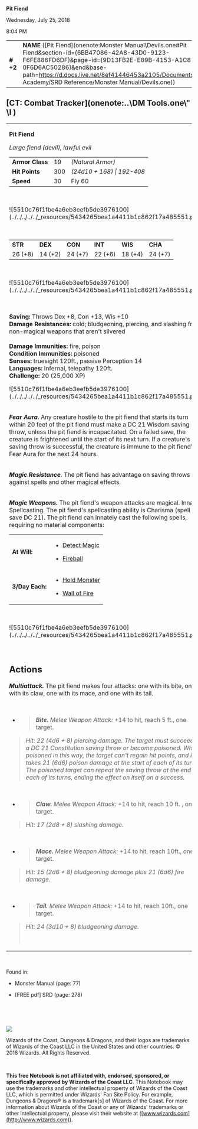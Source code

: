 **Pit Fiend**

Wednesday, July 25, 2018

8:04 PM

|           |                                                                                                                                                                                                                                                                                                  |        |         |         |     |       |          |
|-----------|--------------------------------------------------------------------------------------------------------------------------------------------------------------------------------------------------------------------------------------------------------------------------------------------------|--------|---------|---------|-----|-------|----------|
| **\# +2** | **NAME** ([Pit Fiend](onenote:Monster Manual\\Devils.one#Pit Fiend&section-id={6BB47086-42A8-43D0-9123-F6FE886FD6DF}&page-id={9D13FB2E-E89B-4153-A1C8-0F6D6AC50286}&end&base-path=https://d.docs.live.net/8ef41446453a2105/Documents/Adventure Academy/SRD Reference/Monster Manual/Devils.one)) | **19** | **300** | **300** | \-  | Notes | 25000 XP |

## [CT: Combat Tracker](onenote:..\\DM Tools.one\\" \l )

<table><tbody><tr class="odd"><td><p><strong>Pit Fiend</strong></p><p><em>Large fiend (devil), lawful evil<br />
</em></p><table><tbody><tr class="odd"><td><strong>Armor Class</strong></td><td>19</td><td><em>(Natural Armor)</em></td></tr><tr class="even"><td><strong>Hit Points</strong></td><td>300</td><td><em>(24d10 + 168) | 192-408</em></td></tr><tr class="odd"><td><strong>Speed</strong></td><td>30</td><td>Fly 60</td></tr></tbody></table><p> </p><p>![5510c76f1fbe4a6eb3eefb5de3976100](../../../../../_resources/5434265bea1a4411b1c862f17a485551.png)</p><p> </p><table><tbody><tr class="odd"><td><strong>STR</strong></td><td><strong>DEX</strong></td><td><strong>CON</strong></td><td><strong>INT</strong></td><td><strong>WIS</strong></td><td><strong>CHA</strong></td></tr><tr class="even"><td>26 (+8)</td><td>14 (+2)</td><td>24 (+7)</td><td>22 (+6)</td><td>18 (+4)</td><td>24 (+7)</td></tr></tbody></table><p> </p><p>![5510c76f1fbe4a6eb3eefb5de3976100](../../../../../_resources/5434265bea1a4411b1c862f17a485551.png)</p><p> </p><p><strong>Saving:</strong> Throws Dex +8, Con +13, Wis +10<br />
<strong>Damage Resistances:</strong> cold; bludgeoning, piercing, and slashing from non-magical weapons that aren't silvered<br />
<br />
<strong>Damage Immunities:</strong> fire, poison<br />
<strong>Condition Immunities:</strong> poisoned<br />
<strong>Senses:</strong> truesight 120ft., passive Perception 14<br />
<strong>Languages:</strong> Infernal, telepathy 120ft.<br />
<strong>Challenge:</strong> 20 (25,000 XP)</p><p>![5510c76f1fbe4a6eb3eefb5de3976100](../../../../../_resources/5434265bea1a4411b1c862f17a485551.png)</p><p><em><strong><br />
Fear Aura.</strong></em> Any creature hostile to the pit fiend that starts its turn within 20 feet of the pit fiend must make a DC 21 Wisdom saving throw, unless the pit fiend is incapacitated. On a failed save, the creature is frightened until the start of its next turn. If a creature's saving throw is successful, the creature is immune to the pit fiend's Fear Aura for the next 24 hours.</p><p><em><strong><br />
Magic Resistance.</strong></em> The pit fiend has advantage on saving throws against spells and other magical effects.</p><p><em><strong><br />
Magic Weapons.</strong></em> The pit fiend's weapon attacks are magical. Innate Spellcasting. The pit fiend's spellcasting ability is Charisma (spell save DC 21). The pit fiend can innately cast the following spells, requiring no material components:</p><table><tbody><tr class="odd"><td><strong>At Will:</strong></td><td><ul><li><p><a href="onenote:..\\Spellbook\\C-D.one#Detect Magic&amp;section-id={007039C0-7592-4988-AFCF-88060A04A402}&amp;page-id={A8A17E25-07F4-432C-81DB-0CAEE71758D6}&amp;end&amp;base-path=https://d.docs.live.net/8ef41446453a2105/Documents/Adventure Academy/SRD Reference">Detect Magic</a></p></li><li><p><a href="onenote:..\\Spellbook\\E-F.one#Fireball&amp;section-id={9D76DF92-D437-4006-8BCF-40C1CDF7C609}&amp;page-id={2719C7FA-4413-49E4-A7E1-945917525565}&amp;end&amp;base-path=https://d.docs.live.net/8ef41446453a2105/Documents/Adventure Academy/SRD Reference">Fireball</a></p></li></ul></td></tr><tr class="even"><td><strong>3/Day Each:</strong></td><td><ul><li><p><a href="onenote:..\\Spellbook\\G-H.one#Hold Monster&amp;section-id={3A8266A7-F954-4B90-A376-DA6497C75ED3}&amp;page-id={ACE13749-8EBA-4BE3-BD2C-CD1525874F3F}&amp;end&amp;base-path=https://d.docs.live.net/8ef41446453a2105/Documents/Adventure Academy/SRD Reference">Hold Monster</a></p></li><li><p><a href="onenote:..\\Spellbook\\W-X.one#Wall of Fire&amp;section-id={2A630E6F-666E-4AE1-A351-AB404397B524}&amp;page-id={9F83DA3A-04C7-4B72-91F6-F9103DDFC9C3}&amp;end&amp;base-path=https://d.docs.live.net/8ef41446453a2105/Documents/Adventure Academy/SRD Reference">Wall of Fire</a></p></li></ul></td></tr></tbody></table><p> </p><p>![5510c76f1fbe4a6eb3eefb5de3976100](../../../../../_resources/5434265bea1a4411b1c862f17a485551.png)</p><p> </p><h2 id="actions"><strong>Actions</strong></h2><p><em><strong>Multiattack.</strong></em> The pit fiend makes four attacks: one with its bite, one with its claw, one with its mace, and one with its tail.</p><p> </p><ul><li><blockquote><p><em><strong>Bite.</strong> Melee Weapon Attack:</em> +14 to hit, reach 5 ft., one target.</p></blockquote></li></ul><blockquote><p><em>Hit: 22 (4d6 + 8) piercing damage. The target must succeed on a DC 21 Constitution saving throw or become poisoned. While poisoned in this way, the target can't regain hit points, and it takes 21 (6d6) poison damage at the start of each of its turns. The poisoned target can repeat the saving throw at the end of each of its turns, ending the effect on itself on a success.</em></p></blockquote><p> </p><ul><li><blockquote><p><em><strong>Claw.</strong> Melee Weapon Attack:</em> +14 to hit, reach 10 ft. , one target.</p></blockquote></li></ul><blockquote><p><em>Hit: 17 (2d8 + 8) slashing damage.</em></p></blockquote><p> </p><ul><li><blockquote><p><em><strong>Mace.</strong> Melee Weapon Attack:</em> +14 to hit, reach 10ft., one target.</p></blockquote></li></ul><blockquote><p><em>Hit: 15 (2d6 + 8) bludgeoning damage plus 21 (6d6) fire damage.</em></p></blockquote><p> </p><ul><li><blockquote><p><em><strong>Tail.</strong> Melee Weapon Attack:</em> +14 to hit, reach 10ft., one target.</p></blockquote></li></ul><blockquote><p><em>Hit: 24 (3d10 + 8) bludgeoning damage.</em></p><p> </p></blockquote></td></tr></tbody></table>

 

Found in:

-   Monster Manual (page: 77)

-   \[FREE pdf\] SRD (page: 278)

 

 

![](tmp\media\image2.png)

Wizards of the Coast, Dungeons & Dragons, and their logos are trademarks of Wizards of the Coast LLC in the United States and other countries. © 2018 Wizards. All Rights Reserved.

 

**This free Notebook is not affiliated with, endorsed, sponsored, or specifically approved by Wizards of the Coast LLC**. This Notebook may use the trademarks and other intellectual property of Wizards of the Coast LLC, which is permitted under Wizards' Fan Site Policy. For example, Dungeons & Dragons® is a trademark\[s\] of Wizards of the Coast. For more information about Wizards of the Coast or any of Wizards' trademarks or other intellectual property, please visit their website at ([www.wizards.com](http://www.wizards.com)).
